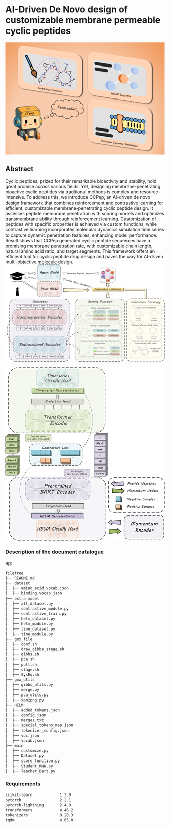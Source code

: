 # AI-Driven De Novo design of customizable membrane permeable cyclic peptides


![image](TOC.png)

## Abstract
Cyclic peptides, prized for their remarkable bioactivity and stability, hold great promise across various fields. Yet, designing membrane-penetrating bioactive cyclic peptides via traditional methods is complex and resource-intensive. To address this, we introduce CCPep, an AI-driven de novo design framework that combines reinforcement and contrastive learning for efficient, customizable membrane-penetrating cyclic peptide design. It assesses peptide membrane penetration with scoring models and optimizes transmembrane ability through reinforcement learning. Customization of peptides with specific properties is achieved via custom functions, while contrastive learning incorporates molecular dynamics simulation time series to capture dynamic penetration features, enhancing model performance. Result shows that CCPep generated cyclic peptide sequences have a promising membrane penetration rate, with customizable chain length, natural amino acid ratio, and target segments. This framework offers an efficient tool for cyclic peptide drug design and paves the way for AI-driven multi-objective molecule design.
![image](Figure1s.png)

![image](Figure3s.png)

### Description of the document catalogue
eg:

```
filetree 
├── README.md
├── dataset
│  ├── amino_acid_vocab.json
│  ├── binding_vocab.json
├── extra model
│  ├── all_dataset.py
│  ├── contrastive_module.py
│  ├── contrastive_train.py
│  ├── helm_dataset.py
│  ├── helm_module.py
│  ├── time_dataset.py
│  ├── time_module.py
├── gmx_file
│  ├── conf.sh
│  ├── draw_gibbs_stage.sh
│  ├── gibbs.sh
│  ├── pca.sh
│  ├── pull.sh
│  ├── stage.sh
│  ├── SysEq.sh
├── gmx_utils
│  ├── gibbs_utils.py
│  ├── merge.py
│  ├── pca_utils.py
│  ├── xpm2png.py
├── HELM
│  ├── added_tokens.json
│  ├── config.json
│  ├── merges.txt
│  ├── special_tokens_map.json
│  ├── tokenizer_config.json
│  ├── voc.json
│  ├── vocab.json
├── main
│  ├── customize.py
│  ├── Dataset.py
│  ├── score_function.py
│  ├── Student_RNN.py
│  ├── Teacher_Bart.py
```

### Requirements
```
scikit-learn            1.3.0
pytorch                 2.2.1
pytorch-lightning       2.4.0
transformers            4.46.2
tokenizers              0.20.3
tqdm                    4.65.0
```

